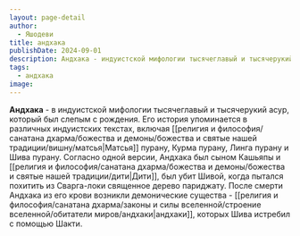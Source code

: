 ```yaml
---
layout: page-detail
author:
  - Яшодеви
title: андхака
publishDate: 2024-09-01
description: Андхака - индуистской мифологии тысячеглавый и тысячерукий асур, который был слепым с рождения. Его история упоминается в различных индуистских текстах, включая Матсья пурану, Курма пурану, Линга пурану и Шива пурану. Согласно одной версии, Андхака был сыном Кашьяпы и Дити, был убит Шивой, когда пытался похитить из Сварга-локи священное дерево париджату. После смерти Андхака из его крови возникли демонические существа - андхаки, которых Шива истребил с помощью Шакти.
tags:
  - андхака
image:
---
```

**Андхака** - в индуистской мифологии тысячеглавый и тысячерукий асур, который был слепым с рождения. Его история упоминается в различных индуистских текстах, включая [[религия и философия/санатана дхарма/божества и демоны/божества и святые нашей традиции/вишну/матсья|Матсья]] пурану, Курма пурану, Линга пурану и Шива пурану. Согласно одной версии, Андхака был сыном Кашьяпы и [[религия и философия/санатана дхарма/божества и демоны/божества и святые нашей традиции/дити|Дити]], был убит Шивой, когда пытался похитить из Сварга-локи священное дерево париджату. После смерти Андхака из его крови возникли демонические существа - [[религия и философия/санатана дхарма/законы и силы вселенной/строение вселенной/обитатели миров/андхаки|андхаки]], которых Шива истребил с помощью Шакти.

